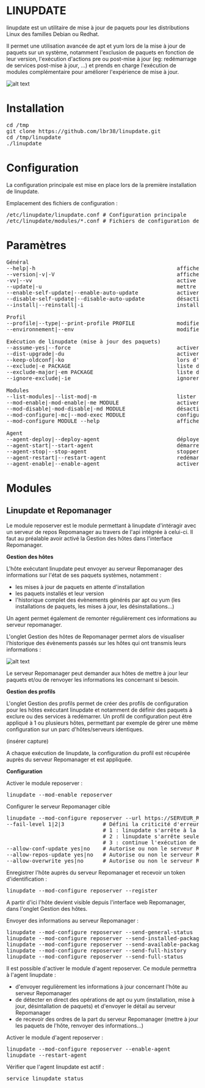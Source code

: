 
<h1>LINUPDATE</h1>

linupdate est un utilitaire de mise à jour de paquets pour les distributions Linux des familles Debian ou Redhat.

Il permet une utilisation avancée de apt et yum lors de la mise à jour de paquets sur un système, notamment l'exclusion de paquets en fonction de leur version, l'exécution d'actions pre ou post-mise à jour (eg: redémarrage de services post-mise à jour, ...) et prends en charge l'exécution de modules complémentaire pour améliorer l'expérience de mise à jour.

![alt text](https://github.com/lbr38/repomanager-docs/blob/main/screenshots/linupdate/linupdate-1.png?raw=true)

<h1>Installation</h1>

<pre>
cd /tmp
git clone https://github.com/lbr38/linupdate.git
cd /tmp/linupdate
./linupdate
</pre>

<h1>Configuration</h1>

La configuration principale est mise en place lors de la première installation de linupdate. 

Emplacement des fichiers de configuration :

<pre>
/etc/linupdate/linupdate.conf # Configuration principale
/etc/linupdate/modules/*.conf # Fichiers de configuration des modules
</pre>

<h1>Paramètres</h1>

<pre>
Général
--help|-h                                            afficher l'aide
--version|-v|-V                                      afficher la version
-vv|--vv                                             active le mode verbeux
--update|-u                                          mettre à jour manuellement linupdate vers la dernière version
--enable-self-update|--enable-auto-update            activer la mise à jour automatique de linupdate
--disable-self-update|--disable-auto-update          désactiver la mise à jour automatique de linupdate
--install|--reinstall|-i                             installe ou réinstalle linupdate (entraine la suppression complète de l'installation actuelle)

Profil
--profile|--type|--print-profile PROFILE             modifier le profil de configuration de l'hôte ou l'afficher (si rien n'est précisé)
--environnement|--env                                modifier l'environnement de l'hôte ou l'afficher (si rien n'est précisé)

Exécution de linupdate (mise à jour des paquets)
--assume-yes|--force                                 activer 'assume yes' (répondre 'yes' à chaque confirmation)
--dist-upgrade|-du                                   activer le paramètre dist-upgrade (Debian uniquement)
--keep-oldconf|-ko                                   lors d'une mise à jour impactant des fichiers de configurations, conserve l'ancien fichier de configuration plutôt que l'écraser (Debian uniquement)
--exclude|-e PACKAGE                                 liste des paquets à exclure, séparés par une virgule. Indiquer "none" pour vider la liste.
--exclude-major|-em PACKAGE                          liste des paquets à exclure en cas de mise à jour majeure, séparés par une virgule. Indiquer "none" pour vider la liste.
--ignore-exclude|-ie                                 ignorer temporairement les exclusions de paquets configurées (met à jour tous les paquets disponibles)

Modules
--list-modules|--list-mod|-m                         lister les modules disponibles
--mod-enable|-mod-enable|-me MODULE                  activer le module spécifié
--mod-disable|-mod-disable|-md MODULE                désactiver le module spécifié
--mod-configure|-mc|--mod-exec MODULE                configurer le module spécifié (en combinaison avec les commandes spécifiques du module, voir la documentation du module)
--mod-configure MODULE --help                        afficher l'aide et les commandes du module

Agent
--agent-deploy|--deploy-agent                        déployer l'agent linupdate
--agent-start|--start-agent                          démarrer l'agent linupdate
--agent-stop|--stop-agent                            stopper l'agent linupdate
--agent-restart|--restart-agent                      redémarrer l'agent linupdate
--agent-enable|--enable-agent                        activer l'agent linupdate au démarrage
</pre>

<h1>Modules</h1>

<h2>Linupdate et Repomanager</h2>

Le module reposerver est le module permettant à linupdate d'intéragir avec un serveur de repos Repomanager au travers de l'api intégrée à celui-ci. Il faut au préalable avoir activé la Gestion des hôtes dans l'interface Repomanager.

<b>Gestion des hôtes</b>

L'hôte exécutant linupdate peut envoyer au serveur Repomanager des informations sur l'état de ses paquets systèmes, notamment :
- les mises à jour de paquets en attente d'installation
- les paquets installés et leur version
- l'historique complet des évènements générés par apt ou yum (les installations de paquets, les mises à jour, les désinstallations...)

Un agent permet également de remonter régulièrement ces informations au serveur repomanager.

L'onglet Gestion des hôtes de Repomanager permet alors de visualiser l'historique des évènements passés sur les hôtes qui ont transmis leurs informations :

![alt text](https://github.com/lbr38/repomanager-docs/blob/main/screenshots/linupdate/linupdate-repomanager-4.png?raw=true)

Le serveur Repomanager peut demander aux hôtes de mettre à jour leur paquets et/ou de renvoyer les informations les concernant si besoin.


<b>Gestion des profils</b>

L'onglet Gestion des profils permet de créer des profils de configuration pour les hôtes exécutant linupdate et notamment de définir des paquets à exclure ou des services à redémarrer. Un profil de configuration peut être appliqué à 1 ou plusieurs hôtes, permettant par exemple de gérer une même configuration sur un parc d'hôtes/serveurs identiques.

(insérer capture)

A chaque exécution de linupdate, la configuration du profil est récupérée auprès du serveur Repomanager et est appliquée.

<b>Configuration</b>

Activer le module reposerver :

<pre>
linupdate --mod-enable reposerver
</pre>

Configurer le serveur Repomanager cible

<pre>
linupdate --mod-configure reposerver --url https://SERVEUR_REPOMANAGER --fail-level 3 --allow-conf-update yes --allow-repos-update yes --allow-overwrite no
--fail-level 1|2|3            # Défini la criticité d'erreur du module (entre 1 et 3).
                              # 1 : linupdate s'arrête à la moindre erreur (module désactivé, le serveur ne gère pas le même OS, erreur mineure, critique)
                              # 2 : linupdate s'arrête seulement en cas d'erreur critique (continue en cas d'erreur mineure)
                              # 3 : continue l'exécution de linupdate même en cas d'erreur critique (eg: impossible de récupérer le profil de configuration auprès de Repomanager)
--allow-conf-update yes|no    # Autorise ou non le serveur Repomanager à définir les paquets à exclure sur l'hôte
--allow-repos-update yes|no   # Autorise ou non le serveur Repomanager à définir les fichiers de repos (.repo ou .list) à installer sur l'hôte
--allow-overwrite yes|no      # Autorise ou non le serveur Repomanager à modifier les deux paramètres précédents (yes ou no)
</pre>

Enregistrer l'hôte auprès du serveur Repomanager et recevoir un token d'identification :

<pre>
linupdate --mod-configure reposerver --register
</pre>

A partir d'ici l'hôte devient visible depuis l'interface web Repomanager, dans l'onglet Gestion des hôtes.

Envoyer des informations au serveur Repomanager :

<pre>
linupdate --mod-configure reposerver --send-general-status              # Envoyer les informations générales concernant l'hôte (ip, profil, environnement) 
linupdate --mod-configure reposerver --send-installed-packages-status   # Envoyer la liste des paquets installés sur l'hôte et leur version
linupdate --mod-configure reposerver --send-available-packages-status   # Envoyer la liste des mises à jour disponibles sur l'hôte et leur version
linupdate --mod-configure reposerver --send-full-history                # Envoyer l'historique complet des actions exécutées sur l'hôte (paquets installés, mis à jour, désinstallés)
linupdate --mod-configure reposerver --send-full-status                 # Exécute les 4 actions précédentes à la suite
</pre>

Il est possible d'activer le module d'agent reposerver. Ce module permettra à l'agent linupdate :
- d'envoyer regulièrement les informations à jour concernant l'hôte au serveur Repomanager
- de détecter en direct des opérations de apt ou yum (installation, mise à jour, désintallation de paquets) et d'envoyer le détail au serveur Repomanager
- de recevoir des ordres de la part du serveur Repomanager (mettre à jour les paquets de l'hôte, renvoyer des informations...)

Activer le module d'agent reposerver :

<pre>
linupdate --mod-configure reposerver --enable-agent
linupdate --restart-agent
</pre>

Vérifier que l'agent linupdate est actif :

<pre>
service linupdate status
</pre>